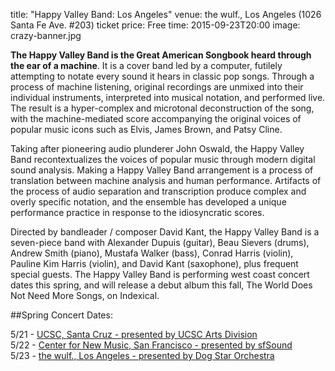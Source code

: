 title: "Happy Valley Band: Los Angeles"
venue: the wulf., Los Angeles (1026 Santa Fe Ave. #203)
ticket price: Free
time: 2015-09-23T20:00
image: crazy-banner.jpg


**The Happy Valley Band is the Great American Songbook heard through the ear of a
machine**. It is a cover band led by a computer, futilely attempting to notate
every sound it hears in classic pop songs. Through a process of machine
listening, original recordings are unmixed into their individual instruments,
interpreted into musical notation, and performed live. The result is a
hyper-complex and microtonal deconstruction of the song, with the
machine-mediated score accompanying the original voices of popular music icons
such as Elvis, James Brown, and Patsy Cline.

Taking after pioneering audio plunderer John Oswald, the Happy Valley Band
recontextualizes the voices of popular music through modern digital sound
analysis. Making a Happy Valley Band arrangement is a process of translation
between machine analysis and human performance. Artifacts of the process of
audio separation and transcription produce complex and overly specific notation,
and the ensemble has developed a unique performance practice in response to the
idiosyncratic scores.

Directed by bandleader / composer David Kant, the Happy Valley Band is a
seven-piece band with Alexander Dupuis (guitar), Beau Sievers (drums), Andrew
Smith (piano), Mustafa Walker (bass), Conrad Harris (violin), Pauline Kim Harris
(violin), and David Kant (saxophone), plus frequent special guests. The Happy
Valley Band is performing west coast concert dates this spring, and will release
a debut album this fall, The World Does Not Need More Songs, on Indexical.

##Spring Concert Dates:

5/21 - [UCSC, Santa Cruz - presented by UCSC Arts Division](/events/2015-09-21-happy-valley-band)  
5/22 - [Center for New Music, San Francisco - presented by sfSound](/events/2015-09-22-happy-valley-band)  
5/23 - [the wulf., Los Angeles - presented by Dog Star Orchestra](/events/2015-09-23-happy-valley-band)  

